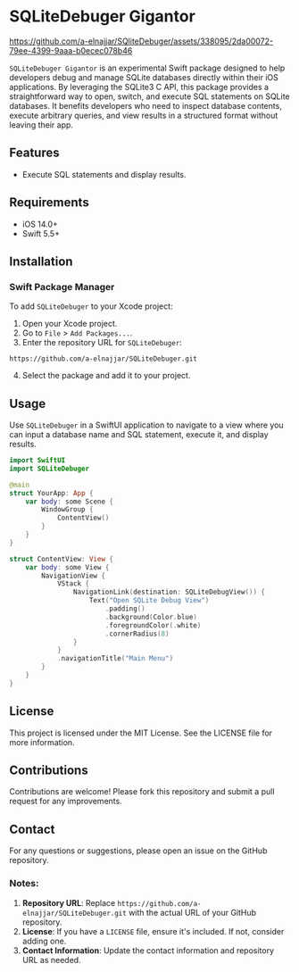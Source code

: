 




# SQLiteDebuger Gigantor


https://github.com/a-elnajjar/SQliteDebuger/assets/338095/2da00072-79ee-4399-9aaa-b0ecec078b46


`SQLiteDebuger Gigantor` is an experimental Swift package designed to help developers debug and manage SQLite databases directly within their iOS applications. By leveraging the SQLite3 C API, this package provides a straightforward way to open, switch, and execute SQL statements on SQLite databases. It benefits developers who need to inspect database contents, execute arbitrary queries, and view results in a structured format without leaving their app.

## Features

- Execute SQL statements and display results.

## Requirements

- iOS 14.0+
- Swift 5.5+

## Installation

### Swift Package Manager

To add `SQLiteDebuger` to your Xcode project:

1. Open your Xcode project.
2. Go to `File` > `Add Packages...`.
3. Enter the repository URL for `SQLiteDebuger`:

```
https://github.com/a-elnajjar/SQLiteDebuger.git
```

4. Select the package and add it to your project.

## Usage

Use `SQLiteDebuger` in a SwiftUI application to navigate to a view where you can input a database name and SQL statement, execute it, and display results.

```swift
import SwiftUI
import SQLiteDebuger

@main
struct YourApp: App {
    var body: some Scene {
        WindowGroup {
            ContentView()
        }
    }
}

struct ContentView: View {
    var body: some View {
        NavigationView {
            VStack {
                NavigationLink(destination: SQLiteDebugView()) {
                    Text("Open SQLite Debug View")
                        .padding()
                        .background(Color.blue)
                        .foregroundColor(.white)
                        .cornerRadius(8)
                }
            }
            .navigationTitle("Main Menu")
        }
    }
}
```

## License

This project is licensed under the MIT License. See the LICENSE file for more information.

## Contributions

Contributions are welcome! Please fork this repository and submit a pull request for any improvements.

## Contact

For any questions or suggestions, please open an issue on the GitHub repository.


### Notes:
1. **Repository URL**: Replace `https://github.com/a-elnajjar/SQLiteDebuger.git` with the actual URL of your GitHub repository.
2. **License**: If you have a `LICENSE` file, ensure it's included. If not, consider adding one.
3. **Contact Information**: Update the contact information and repository URL as needed.

